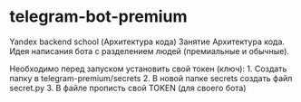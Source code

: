 # telegram-bot-premium
Yandex backend school (Архитектура кода)
Занятие Архитектура кода. Идея написания бота с разделением людей (премиальные и обычные).

Необходимо перед запуском установить свой токен (ключ):
    1. Создать папку в telegram-premium/secrets
    2. В новой папке secrets создать файл secret.py
    3. В файле прописть свой TOKEN (для своего бота)

